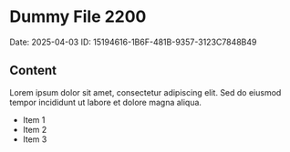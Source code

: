 # Dummy File 2200

Date: 2025-04-03
ID: 15194616-1B6F-481B-9357-3123C7848B49

## Content

Lorem ipsum dolor sit amet, consectetur adipiscing elit.
Sed do eiusmod tempor incididunt ut labore et dolore magna aliqua.

* Item 1
* Item 2
* Item 3
